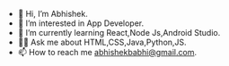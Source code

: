 - 👋 Hi, I’m Abhishek. 
- 👀 I’m interested in App Developer.
- 🌱 I’m currently learning React,Node Js,Android Studio.
- 👨‍💻 Ask me about HTML,CSS,Java,Python,JS.
- 📫 How to reach me abhishekbabhi@gmail.com.

   
  
